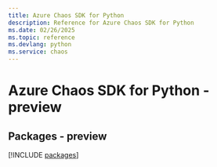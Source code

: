```yaml
---
title: Azure Chaos SDK for Python
description: Reference for Azure Chaos SDK for Python
ms.date: 02/26/2025
ms.topic: reference
ms.devlang: python
ms.service: chaos
---
```

# Azure Chaos SDK for Python - preview
## Packages - preview
[!INCLUDE [packages](chaos-index.md)]